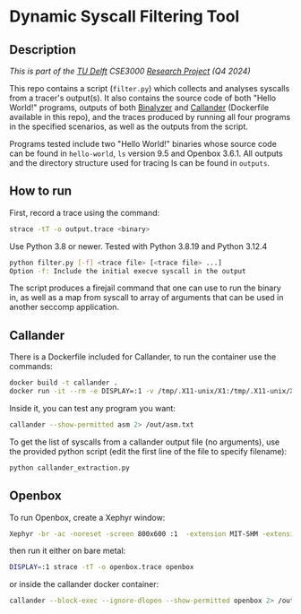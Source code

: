 # Dynamic Syscall Filtering Tool

## Description

*This is part of the [TU Delft](https://github.com/TU-Delft-CSE) CSE3000 [Research Project](https://github.com/TU-Delft-CSE/Research-Project) (Q4 2024)*

This repo contains a script (`filter.py`) which collects and analyses syscalls from
a tracer's output(s). It also contains the source code of both "Hello World!" programs,
outputs of both [Binalyzer](https://github.com/felacek/Chestnut/tree/binalyzer-fix)
and [Callander](https://github.com/rpetrich/callander/releases/tag/v0.3)
(Dockerfile available in this repo), and the traces produced by running
all four programs in the specified scenarios, as well as the outputs from the script.

Programs tested include two "Hello World!" binaries whose source code can be found
in `hello-world`, `ls` version 9.5 and Openbox 3.6.1.
All outputs and the directory structure used for tracing ls can be found in `outputs`.

## How to run

First, record a trace using the command:

```sh
strace -tT -o output.trace <binary>
```

Use Python 3.8 or newer. Tested with Python 3.8.19 and Python 3.12.4

```sh
python filter.py [-f] <trace file> [<trace file> ...]
Option -f: Include the initial execve syscall in the output
```

The script produces a firejail command that one can use to run the binary in, as well as
a map from syscall to array of arguments that can be used in another seccomp application.

## Callander

There is a Dockerfile included for Callander, to run the container use the commands:

```sh
docker build -t callander .
docker run -it --rm -e DISPLAY=:1 -v /tmp/.X11-unix/X1:/tmp/.X11-unix/X1:rw -v ./out:/out --cap-drop=ALL --security-opt=no-new-privileges callander
```

Inside it, you can test any program you want:

```sh
callander --show-permitted asm 2> /out/asm.txt
```

To get the list of syscalls from a callander output file (no arguments),
use the provided python script (edit the first line of the file
to specify filename):

```sh
python callander_extraction.py
```

## Openbox

To run Openbox, create a Xephyr window:

```sh
Xephyr -br -ac -noreset -screen 800x600 :1  -extension MIT-SHM -extension XTEST
```

then run it either on bare metal:

```sh
DISPLAY=:1 strace -tT -o openbox.trace openbox
```

or inside the callander docker container:

```sh
callander --block-exec --ignore-dlopen --show-permitted openbox 2> /out/openbox.txt
```

